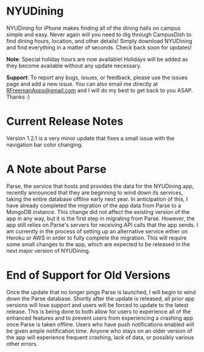 # NYUDining
NYUDining for iPhone makes finding all of the dining halls on campus simple and easy. Never again will you need to dig through CampusDish to find dining hours, location, and other details! Simply download NYUDining and find everything in a matter of seconds. Check back soon for updates!

**Note**: Special holiday hours are now available! Holidays will be added as they become available without any update necessary.

**Support**: To report any bugs, issues, or feedback, please use the issues page and add a new issue. You can also email me directly at RFreemanApps@gmail.com and I will do my best to get back to you ASAP. Thanks :)

# Current Release Notes
Version 1.2.1 is a very minor update that fixes a small issue with the navigation bar color changing.

# A Note about Parse
Parse, the service that hosts and provides the data for the NYUDining app, recently announced that they are beginning to wind down its services, taking the entire database offline early next year. In anticipation of this, I have already completed the migration of the app data from Parse to a MongoDB instance. This change did not affect the existing version of the app in any way, but it is the first step in migrating from Parse. However, the app still relies on Parse's servers for receiving API calls that the app sends. I am currently in the process of setting up an alternative service either on Heroku or AWS in order to fully complete the migration. This will require some small changes to the app, which are expected to be released in the next major version of NYUDining. 
# End of Support for Old Versions
Once the update that no longer pings Parse is launched, I will begin to wind down the Parse database. Shortly after the update is released, all prior app versions will lose support and users will be forced to update to the latest release. This is being done to both allow for users to experience all of the enhanced features and to prevent users from experiencing a crashing app once Parse is taken offline. Users who have push notifications enabled will be given ample notification time. Anyone who stays on an older version of the app will experience frequent crashing, lack of data, or possibly various other errors.
